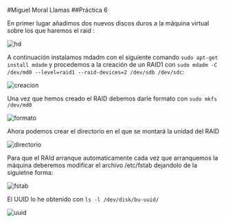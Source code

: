 #Miguel Moral Llamas
##Práctica 6

En primer lugar añadimos dos nuevos discos duros a la máquina virtual sobre los que haremos el raid :

![hd](hd.png)

A continuación instalamos mdadm con el siguiente comando ` sudo apt-get install mdadm ` y procedemos a la creación de un RAID1 con `sudo mdadm -C /dev/md0 --level=raid1 --raid-devices=2 /dev/sdb /dev/sdc`:

![creacion](creacion.png)

Una vez que hemos creado el RAID debemos darle formato con `sudo mkfs /dev/md0`

![formato](formato.png)

Ahora podemos crear el directorio en el que se montará la unidad del RAID

![directorio](directorio.png)

Para que el RAId arranque automaticamente cada vez que arranquemos la máquina deberemos modificar el archivo /etc/fstab dejandolo de la siguietne forma:

![fstab](fstab.png)

El UUID lo he obtenido con `ls -l /dev/disk/bu-uuid/`

![uuid](uuid.png)



